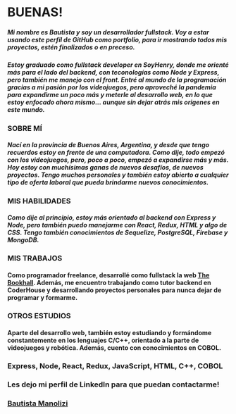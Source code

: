 # BUENAS!

<!--
**BauKSA/BauKSA** is a ✨ _special_ ✨ repository because its `README.md` (this file) appears on your GitHub profile.

Here are some ideas to get you started:

- 🔭 I’m currently working on ...
- 🌱 I’m currently learning ...
- 👯 I’m looking to collaborate on ...
- 🤔 I’m looking for help with ...
- 💬 Ask me about ...
- 📫 How to reach me: ...
- 😄 Pronouns: ...
- ⚡ Fun fact: ...
-->

##### Mi nombre es Bautista y soy un desarrollador fullstack. Voy a estar usando este perfil de GitHub como portfolio, para ir mostrando todos mis proyectos, estén finalizados o en preceso.

##### Estoy graduado como fullstack developer en SoyHenry, donde me orienté más para el lado del backend, con teconologías como Node y Express, pero también me manejo con el front. Entré al mundo de la programación gracias a mi pasión por los videojuegos, pero aproveché la pandemia para expandirme un poco más y meterle al desarrollo web, en lo que estoy enfocado ahora mismo... aunque sin dejar atrás mis origenes en este mundo.

### SOBRE MÍ
##### Nací en la provincia de Buenos Aires, Argentina, y desde que tengo recuerdos estoy en frente de una computadora. Como dije, todo empezó con los videojuegos, pero, poco a poco, empezó a expandirse más y más. Hoy estoy con muchísimas ganas de nuevos desafíos, de nuevos proyectos. Tengo muchos personales y también estoy abierto a cualquier tipo de oferta laboral que pueda brindarme nuevos conocimientos.

### MIS HABILIDADES
##### Como dije al principio, estoy más orientado al backend con Express y Node, pero también puedo manejarme con React, Redux, HTML y algo de CSS. Tengo también conocimientos de Sequelize, PostgreSQL, Firebase y MongoDB.

### MIS TRABAJOS
#### Como programador freelance, desarrollé como fullstack la web [The Bookhall](https://thebookhall.com.ar/). Además, me encuentro trabajando como tutor backend en CoderHouse y desarrollando proyectos personales para nunca dejar de programar y formarme.

### OTROS ESTUDIOS
#### Aparte del desarrollo web, también estoy estudiando y formándome constantemente en los lenguajes C/C++, orientado a la parte de videojuegos y robótica. Además, cuento con conocimientos en COBOL.

### Express, Node, React, Redux, JavaScript, HTML, C++, COBOL

### Les dejo mi perfil de LinkedIn para que puedan contactarme!
### [Bautista Manolizi](https://www.linkedin.com/in/bautista-manolizi/)
